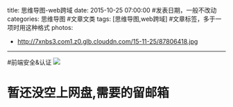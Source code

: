 title: 思维导图-web跨域
date: 2015-10-25 07:00:00 #发表日期，一般不改动
categories: 思维导图 #文章文类
tags: [思维导图,web跨域] #文章标签，多于一项时用这种格式
photos:
- http://7xnbs3.com1.z0.glb.clouddn.com/15-11-25/87806418.jpg


---
#前端安全&认证
![](http://7xnbs3.com1.z0.glb.clouddn.com/15-11-25/87806418.jpg)


# 暂还没空上网盘,需要的留邮箱
<!-- more -->
